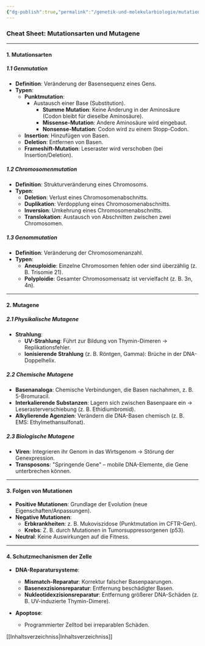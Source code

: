 ```yaml
---
{"dg-publish":true,"permalink":"/genetik-und-molekularbiologie/mutationsarten-und-mutagene/"}
---
```


### **Cheat Sheet: Mutationsarten und Mutagene**

---

#### **1. Mutationsarten**

##### **1.1 Genmutation**

- **Definition**: Veränderung der Basensequenz eines Gens.
- **Typen**:
    - **Punktmutation**:
        - Austausch einer Base (Substitution).
            - **Stumme Mutation**: Keine Änderung in der Aminosäure (Codon bleibt für dieselbe Aminosäure).
            - **Missense-Mutation**: Andere Aminosäure wird eingebaut.
            - **Nonsense-Mutation**: Codon wird zu einem Stopp-Codon.
    - **Insertion**: Hinzufügen von Basen.
    - **Deletion**: Entfernen von Basen.
    - **Frameshift-Mutation**: Leseraster wird verschoben (bei Insertion/Deletion).

##### **1.2 Chromosomenmutation**

- **Definition**: Strukturveränderung eines Chromosoms.
- **Typen**:
    - **Deletion**: Verlust eines Chromosomenabschnitts.
    - **Duplikation**: Verdopplung eines Chromosomenabschnitts.
    - **Inversion**: Umkehrung eines Chromosomenabschnitts.
    - **Translokation**: Austausch von Abschnitten zwischen zwei Chromosomen.

##### **1.3 Genommutation**

- **Definition**: Veränderung der Chromosomenanzahl.
- **Typen**:
    - **Aneuploidie**: Einzelne Chromosomen fehlen oder sind überzählig (z. B. Trisomie 21).
    - **Polyploidie**: Gesamter Chromosomensatz ist vervielfacht (z. B. 3n, 4n).

---

#### **2. Mutagene**

##### **2.1 Physikalische Mutagene**

- **Strahlung**:
    - **UV-Strahlung**: Führt zur Bildung von Thymin-Dimeren → Replikationsfehler.
    - **Ionisierende Strahlung** (z. B. Röntgen, Gamma): Brüche in der DNA-Doppelhelix.

##### **2.2 Chemische Mutagene**

- **Basenanaloga**: Chemische Verbindungen, die Basen nachahmen, z. B. 5-Bromuracil.
- **Interkalierende Substanzen**: Lagern sich zwischen Basenpaare ein → Leserasterverschiebung (z. B. Ethidiumbromid).
- **Alkylierende Agenzien**: Verändern die DNA-Basen chemisch (z. B. EMS: Ethylmethansulfonat).

##### **2.3 Biologische Mutagene**

- **Viren**: Integrieren ihr Genom in das Wirtsgenom → Störung der Genexpression.
- **Transposons**: "Springende Gene" – mobile DNA-Elemente, die Gene unterbrechen können.

---

#### **3. Folgen von Mutationen**

- **Positive Mutationen**: Grundlage der Evolution (neue Eigenschaften/Anpassungen).
- **Negative Mutationen**:
    - **Erbkrankheiten**: z. B. Mukoviszidose (Punktmutation im CFTR-Gen).
    - **Krebs**: Z. B. durch Mutationen in Tumorsuppressorgenen (p53).
- **Neutral**: Keine Auswirkungen auf die Fitness.

---

#### **4. Schutzmechanismen der Zelle**

- **DNA-Reparatursysteme**:
    
    - **Mismatch-Reparatur**: Korrektur falscher Basenpaarungen.
    - **Basenexzisionsreparatur**: Entfernung beschädigter Basen.
    - **Nukleotidexzisionsreparatur**: Entfernung größerer DNA-Schäden (z. B. UV-induzierte Thymin-Dimere).
- **Apoptose**: 
	- Programmierter Zelltod bei irreparablen Schäden.


[[Inhaltsverzeichniss\|Inhaltsverzeichniss]]